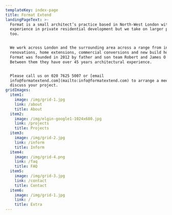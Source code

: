 ```yaml
---
templateKey: index-page
title: Format Extend
landingPageText: >-
  Format is a small architect’s practice based in North-West London with great
  experience in private residential development but we take on larger projects
  too. 


  We work across London and the surrounding area across a range from internal
  renovations, home extensions, commercial conversions and new build houses.
  Format was founded in 2012 by father and son team Robert and James O’Hara.
  Between them they have over 45 years architectural experience. 


  Please call us on 020 7625 5007 or [email
  info@formatextend.com](mailto:info@formatextend.com) to arrange a meeting and
  discuss your project.
gridImages:
  item1:
    image: /img/grid-1.jpg
    link: /about
    title: About
  item2:
    image: /img/elgin-google1-1024x680.jpg
    link: /projects
    title: Projects
  item3:
    image: /img/grid-2.jpg
    link: /inform
    title: Inform
  item4:
    image: /img/grid-4.png
    link: /faq
    title: FAQ
  item5:
    image: /img/grid-3.jpg
    link: /contact
    title: Contact
  item6:
    image: /img/grid-1.jpg
    link: /
    title: Extra
---
```


